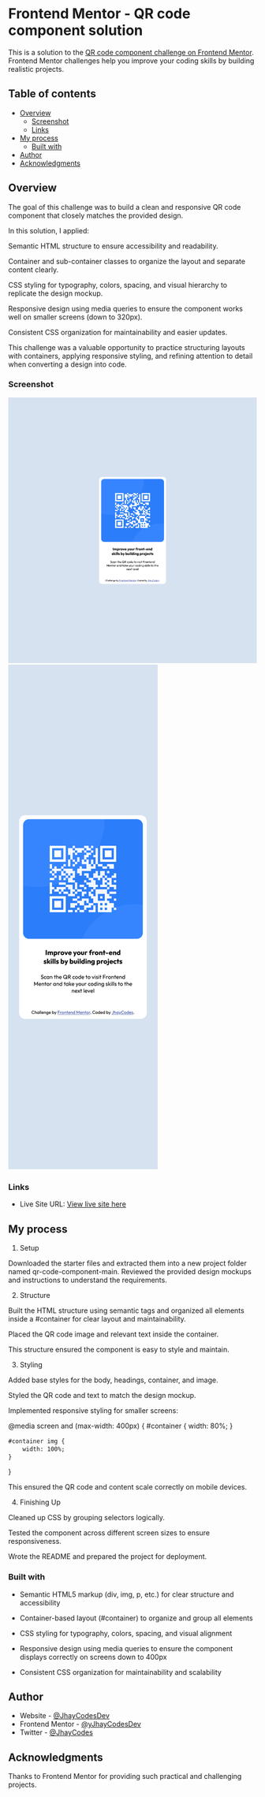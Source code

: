 # Frontend Mentor - QR code component solution

This is a solution to the [QR code component challenge on Frontend Mentor](https://www.frontendmentor.io/challenges/qr-code-component-iux_sIO_H). Frontend Mentor challenges help you improve your coding skills by building realistic projects. 

## Table of contents

- [Overview](#overview)
  - [Screenshot](#screenshot)
  - [Links](#links)
- [My process](#my-process)
  - [Built with](#built-with)
- [Author](#author)
- [Acknowledgments](#acknowledgments)


## Overview
The goal of this challenge was to build a clean and responsive QR code component that closely matches the provided design.

In this solution, I applied:

Semantic HTML structure to ensure accessibility and readability.

Container and sub-container classes to organize the layout and separate content clearly.

CSS styling for typography, colors, spacing, and visual hierarchy to replicate the design mockup.

Responsive design using media queries to ensure the component works well on smaller screens (down to 320px).

Consistent CSS organization for maintainability and easier updates.

This challenge was a valuable opportunity to practice structuring layouts with containers, applying responsive styling, and refining attention to detail when converting a design into code.

### Screenshot
![screenshot for desktop](./Screenshot%202025-09-03%20at%2013-07-27%20Frontend%20Mentor%20QR%20code%20component.png)
![screenshot for mobile](./Screenshot%202025-09-03%20at%2013-08-48%20Frontend%20Mentor%20QR%20code%20component.png)

### Links
- Live Site URL: [View live site here](https://JhayCodesDev.github.io/Qr-Code-Component/)


## My process
1. Setup

Downloaded the starter files and extracted them into a new project folder named qr-code-component-main.
Reviewed the provided design mockups and instructions to understand the requirements.

2. Structure

Built the HTML structure using semantic tags and organized all elements inside a #container for clear layout and maintainability.

Placed the QR code image and relevant text inside the container.

This structure ensured the component is easy to style and maintain.

3. Styling

Added base styles for the body, headings, container, and image.

Styled the QR code and text to match the design mockup.

Implemented responsive styling for smaller screens:

@media screen and (max-width: 400px) {
    #container {
        width: 80%;
    }

    #container img {
        width: 100%;
    }
}


This ensured the QR code and content scale correctly on mobile devices.

4. Finishing Up

Cleaned up CSS by grouping selectors logically.

Tested the component across different screen sizes to ensure responsiveness.

Wrote the README and prepared the project for deployment.

### Built with

- Semantic HTML5 markup (div, img, p, etc.) for clear structure and accessibility

- Container-based layout (#container) to organize and group all elements

- CSS styling for typography, colors, spacing, and visual alignment

- Responsive design using media queries to ensure the component displays correctly on screens down to 400px

- Consistent CSS organization for maintainability and scalability

## Author

- Website - [@JhayCodesDev](https://github.com/JhayCodesDev)
- Frontend Mentor - [@yJhayCodesDev](https://www.frontendmentor.io/profile/JhayCodesDev)
- Twitter - [@JhayCodes](https://www.twitter.com/JhayCodes)

## Acknowledgments
Thanks to Frontend Mentor for providing such practical and challenging projects.

